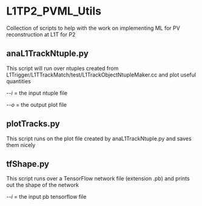 # L1TP2_PVML_Utils
Collection of scripts to help with the work on implementing ML for PV reconstruction at L1T for P2

## anaL1TrackNtuple.py
This script will run over ntuples created from L1Trigger/L1TTrackMatch/test/L1TrackObjectNtupleMaker.cc and plot useful quantities

*--i* = the input ntuple file

*--o* = the output plot file

## plotTracks.py
This script runs on the plot file created by anaL1TrackNtuple.py and saves them nicely

## tfShape.py
This script runs over a TensorFlow network file (extension .pb) and prints out the shape of the network

*--i* = the input pb tensorflow file
